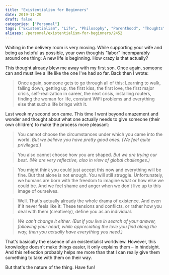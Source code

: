 ```yaml
---
title: "Existentialism for Beginners"
date: 2019-11-20
draft: false
categories: ["Personal"]
tags: ["Existentialism", "Life", "Philosophy", "Parenthood", "Thoughts"]
aliases: /personal/existentialism-for-beginners/2452
---
```


Waiting in the delivery room is very moving. While supporting your wife and being as helpful as possible, your own thoughts "labor" incomparably around one thing: A new life is beginning. How crazy is that actually?

This thought already blew me away with my first son. Once again, someone can and must live a life like the one I've had so far. Back then I wrote:

> Once again, someone gets to go through all of this: Learning to walk, falling down, getting up, the first kiss, the first love, the first major crisis, self-realization in career, the next crisis, installing routers, finding the woman for life, constant WiFi problems and everything else that such a life brings with it.

Last week my second son came. This time I went beyond amazement and wonder and thought about what one actually needs to give someone (their own children) to make the process more pleasant:

> You cannot choose the circumstances under which you came into the world.
> _But we believe you have pretty good ones. (We feel quite privileged.)_

> You also cannot choose how you are shaped.
> _But we are trying our best. (We are very reflective, also in view of global challenges.)_

> You might think you could just accept this now and everything will be fine. But that alone is not enough. You will still struggle. Unfortunately, we humans are born with the freedom to imagine what or how else we could be. And we feel shame and anger when we don't live up to this image of ourselves.

> Well. That's actually already the whole drama of existence. And even if it never feels like it: These tensions and conflicts, or rather how you deal with them (creatively), define you as an individual.

> _We can't change it either. (But if you live in search of your answer, following your heart, while appreciating the love you find along the way, then you actually have everything you need.)_

That's basically the essence of an existentialist worldview. However, this knowledge doesn't make things easier, it only explains them – in hindsight. And this reflection probably helps me more than that I can really give them something to take with them on their way.

But that's the nature of the thing. Have fun!
